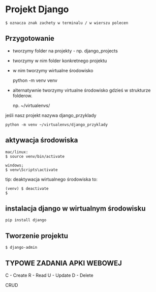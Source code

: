 # Projekt Django

	$ oznacza znak zachety w terminalu / w wierszu polecen

## Przygotowanie

- tworzymy folder na projekty - np. django_projects

- tworzymy w nim folder konkretnego projektu

- w nim tworzymy wirtualne środowisko

	python -m venv venv

- alternatywnie tworzymy virtualne środowisko gdzieś w strukturze folderow.

	np. ~/virtualenvs/

jeśli nasz projekt nazywa django_przyklady

	python -m venv ~/virtualenvs/django_przyklady

## aktywacja środowiska

	mac/linux:	
	$ source venv/bin/activate

	windows;
	$ venv\Scripts\activate

tip: deaktywacja wirtualnego środowiska to:
	
	(venv) $ deactivate
	$


## instalacja django w wirtualnym środowisku

	pip install django


## Tworzenie projektu

 	$ django-admin

## TYPOWE ZADANIA APKI WEBOWEJ

C - Create
R - Read
U - Update
D - Delete

CRUD